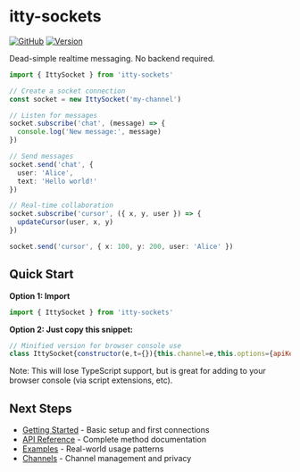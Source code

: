 # itty-sockets

[![GitHub](https://img.shields.io/badge/GitHub-%23555.svg?style=flat-square&logo=github&logoColor=#fff)](https://github.com/kwhitley/itty-sockets)
[![Version](https://img.shields.io/npm/v/itty-sockets.svg?style=flat-square)](https://npmjs.com/package/itty-sockets)

Dead-simple realtime messaging. No backend required.

```ts
import { IttySocket } from 'itty-sockets'

// Create a socket connection
const socket = new IttySocket('my-channel')

// Listen for messages
socket.subscribe('chat', (message) => {
  console.log('New message:', message)
})

// Send messages
socket.send('chat', { 
  user: 'Alice', 
  text: 'Hello world!' 
})

// Real-time collaboration
socket.subscribe('cursor', ({ x, y, user }) => {
  updateCursor(user, x, y)
})

socket.send('cursor', { x: 100, y: 200, user: 'Alice' })
```

## Quick Start

**Option 1: Import**
```ts
import { IttySocket } from 'itty-sockets'
```

**Option 2: Just copy this snippet:**
```js
// Minified version for browser console use
class IttySocket{constructor(e,t={}){this.channel=e,this.options={apiKey:"demo",...t},this.ws=null,this.listeners=new Map,this.connect()}connect(){this.ws?.close();const e=this.options.apiKey?"demo"===this.options.apiKey?"wss://api.ittysockets.io/demo":"wss://api.ittysockets.io/"+this.options.apiKey:"ws://localhost:8787";this.ws=new WebSocket(`${e}/${this.channel}`),this.ws.onmessage=e=>{try{const t=JSON.parse(e.data);this.listeners.get(t.type)?.forEach(e=>e(t.data))}catch{}},this.ws.onclose=()=>setTimeout(()=>this.connect(),1e3)}send(e,t){this.ws?.readyState===WebSocket.OPEN&&this.ws.send(JSON.stringify({type:e,data:t}))}subscribe(e,t){this.listeners.has(e)||this.listeners.set(e,[]),this.listeners.get(e).push(t);return()=>{const s=this.listeners.get(e);s&&(s.splice(s.indexOf(t),1),0===s.length&&this.listeners.delete(e))}}close(){this.ws?.close(),this.listeners.clear()}}
```
Note: This will lose TypeScript support, but is great for adding to your browser console (via script extensions, etc).

## Next Steps

- [Getting Started](./getting-started) - Basic setup and first connections
- [API Reference](./api) - Complete method documentation  
- [Examples](./examples) - Real-world usage patterns
- [Channels](./channels) - Channel management and privacy